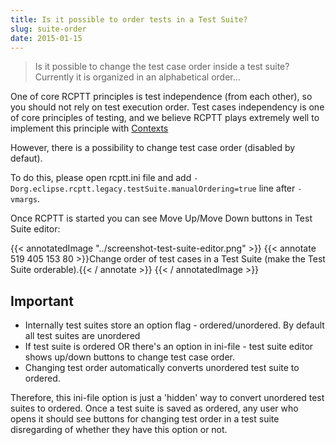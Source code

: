 ```yaml
---
title: Is it possible to order tests in a Test Suite?
slug: suite-order
date: 2015-01-15
---
```


> Is it possible to change the test case order inside a test suite? Currently it is organized in an alphabetical order...

One of core RCPTT principles is test independence (from each other), so you should not rely on test execution order. 
Test cases independency is one of core principles of testing, and we believe RCPTT plays extremely well to implement 
this principle with [Contexts](../../userguide/contexts)

However, there is a possibility to change test case order (disabled by defaut).

To do this, please open rcptt.ini file and add `-Dorg.eclipse.rcptt.legacy.testSuite.manualOrdering=true` line after `-vmargs`.

Once RCPTT is started you can see Move Up/Move Down buttons in Test Suite editor:

{{< annotatedImage "../screenshot-test-suite-editor.png" >}}
{{< annotate 519 405 153 80 >}}Change order of test cases in a Test Suite (make the Test Suite orderable).{{< / annotate >}}
{{< / annotatedImage >}}

## Important

- Internally test suites store an option flag - ordered/unordered. By default all test suites are unordered
- If test suite is ordered OR there's an option in ini-file - test suite editor shows up/down buttons to change test case order.
- Changing test order automatically converts unordered test suite to ordered.

Therefore, this ini-file option is just a 'hidden' way to convert unordered test suites to ordered. Once a test suite is saved as ordered, any user who opens it should see buttons for changing test order in a test suite disregarding of whether they have this option or not.

